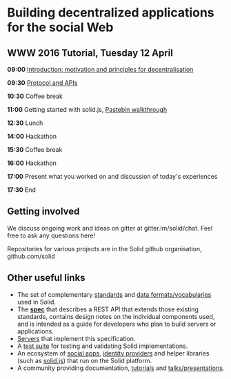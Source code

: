 # Building decentralized applications for the social Web

## WWW 2016 Tutorial, Tuesday 12 April

**09:00** [Introduction; motivation and principles for decentralisation](https://github.com/rhiaro/solid-tutorial-intro#introduction)

**09:30** [Protocol and APIs](https://github.com/rhiaro/solid-tutorial-intro#protocols-and-apis)

**10:30** Coffee break

**11:00** Getting started with solid.js, [Pastebin walkthrough](https://github.com/rhiaro/solid-tutorial-intro#pastebin-example)

**12:30** Lunch

**14:00** Hackathon

**15:30** Coffee break

**16:00** Hackathon

**17:00** Present what you worked on and discussion of today's experiences

**17:30** End

## Getting involved

We discuss ongoing work and ideas on gitter at gitter.im/solid/chat. Feel free to ask any questions here!

Repositories for various projects are in the Solid github organisation, github.com/solid

## Other useful links

* The set of complementary
  [standards](https://github.com/solid/solid-spec#standards-used) and
  [data formats/vocabularies](https://github.com/solid/vocab) used in Solid.
* The **[spec](https://github.com/solid/solid-spec)**
  that describes a REST API that extends those existing
  standards, contains design notes on the individual components used, and is
  intended as a guide for developers who plan to build servers or applications.
* [Servers](https://github.com/solid/solid-platform#servers) that
  implement this specification.
* A [test suite](https://github.com/solid/solid-tests) for testing and validating
  Solid implementations.
* An ecosystem of [social apps](https://github.com/solid/solid-apps),
  [identity providers](https://github.com/solid/solid-idp-list) and helper
  libraries (such as [solid.js](https://github.com/solid/solid.js)) that run on
  the Solid platform.
* A community providing documentation,
  [tutorials](https://github.com/solid/solid-tutorials) and
  [talks/presentations](https://github.com/solid/talks).